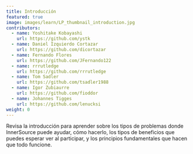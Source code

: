 ```yaml
---
title: Introducción
featured: true
image: images/learn/LP_thumbnail_introduction.jpg
contributors:
  - name: Yoshitake Kobayashi
    url: https://github.com/ystk
  - name: Daniel Izquierdo Cortazar
    url: https://github.com/dicortazar
  - name: Fernando Flores
    url: https://github.com/JFernando122
  - name: rrrutledge
    url: https://github.com/rrrutledge
  - name: Tom Sadler
    url: https://github.com/tsadler1988
  - name: Igor Zubiaurre
    url: https://github.com/fioddor
  - name: Johannes Tigges
    url: https://github.com/lenucksi
weight: 0
---
```


Revisa la introducción para aprender sobre los tipos de problemas donde InnerSource puede ayudar, cómo hacerlo, los tipos de beneficios que puedes esperar ver al participar, y los principios fundamentales que hacen que todo funcione.
<!--- This file autogenerated from https://github.com/InnerSourceCommons/InnerSourceLearningPath/blob/master/scripts -->